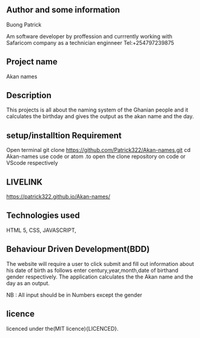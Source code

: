 ## Author and some information

Buong Patrick

Am software developer by proffession and currrently working with Safaricom company as a technician enginneer
Tel:+254797239875

## Project name

Akan  names

## Description

This projects is all about  the naming system of the Ghanian people and it calculates the birthday and gives the output as the akan name and the day.




## setup/installtion Requirement

Open terminal
git clone https://github.com/Patrick322/Akan-names.git
cd Akan-names
use code or atom .to open the clone repository on code or VScode respectively


## LIVELINK

 https://patrick322.github.io/Akan-names/


## Technologies used

HTML 5,
CSS,
JAVASCRIPT, 

## Behaviour Driven Development(BDD)

The website will require a user to  click submit and fill out information about his date of birth as follows enter century,year,month,date of birthand gender respectively. The application calculates the the Akan name and the day as an output. 

NB : All input should be in Numbers except the gender

## licence

licenced under the(MIT licence){LICENCED}.


